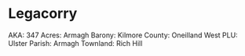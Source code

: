 # Legacorry

AKA: 347
Acres: Armagh
Barony: Kilmore
County: Oneilland West
PLU: Ulster
Parish: Armagh
Townland: Rich Hill